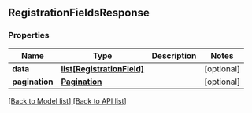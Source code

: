 ## RegistrationFieldsResponse

### Properties
Name | Type | Description | Notes
------------ | ------------- | ------------- | -------------
**data** | [**list[RegistrationField]**](#RegistrationField) |  | [optional] 
**pagination** | [**Pagination**](#Pagination) |  | [optional] 

[[Back to Model list]](#documentation-for-models) [[Back to API list]](#documentation-for-api-endpoints)



